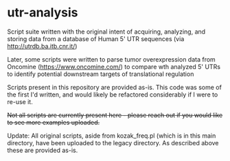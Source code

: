 # utr-analysis
Script suite written with the original intent of acquiring, analyzing, and storing data from a database of Human 5' UTR sequences (via http://utrdb.ba.itb.cnr.it/)

Later, some scripts were written to parse tumor overexpression data from Oncomine (https://www.oncomine.com/) to compare wth analyzed 5' UTRs to identify potential downstream targets of translational regulation

Scripts present in this repository are provided as-is. This code was some of the first I'd written, and would likely be refactored considerably if I were to re-use it. 

~~Not all scripts are currently present here - please reach out if you would like to see more examples uploaded.~~

Update: All original scripts, aside from kozak_freq.pl (which is in this main directory, have been uploaded to the legacy directory. As described above these are provided as-is.
